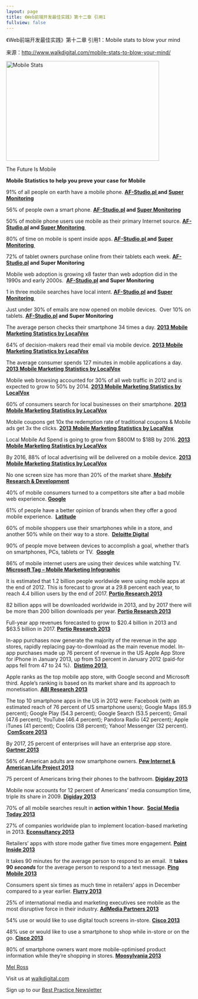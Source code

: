 ```yaml
---
layout: page
title: 《Web前端开发最佳实践》第十二章 引用1
fullview: false
---
```


<p>《Web前端开发最佳实践》第十二章 引用1：Mobile stats to blow your mind</p>
<p>来源：<a title="http://www.walkdigital.com/mobile-stats-to-blow-your-mind/" href="http://www.walkdigital.com/mobile-stats-to-blow-your-mind/">http://www.walkdigital.com/mobile-stats-to-blow-your-mind/</a></p>
<div class="art-postcontent clearfix">
<div id="attachment_850" class="wp-caption aligncenter" style="width: 425px;"><img class="size-full wp-image-850" src="http://walkdigital.com/wp-content/uploads/2013/11/mobile.jpg" alt="Mobile Stats " width="415" height="271" data-id="850" />
<p class="wp-caption-text">The Future Is Mobile</p>
</div>
<p><strong>Mobile Statistics to help you prove your case for Mobile</strong></p>
<p>91% of all people on earth have a mobile phone. <strong><a href="http://www.af-studio.pl" target="_blank">AF-Studio.pl </a>and <a title="Super Monitoring" href="http://www.supermonitoring.com" target="_blank">Super Monitoring </a></strong></p>
<p>56% of people own a smart phone. <strong><a title="AF Studio " href="http://www.af-studio.pl" target="_blank">AF-Studio.pl</a> and <a title="Super Monitoring" href="http://www.supermonitoring.com" target="_blank">Super Monitoring </a></strong></p>
<p>50% of mobile phone users use mobile as their primary Internet source. <strong><a title="AF Studio " href="http://www.af-studio.pl" target="_blank">AF-Studio.pl</a> and <a title="Super Monitoring" href="http://www.supermonitoring.com" target="_blank">Super Monitoring </a></strong><strong> </strong></p>
<p>80% of time on mobile is spent inside apps. <strong><a href="http://www.af-studio.pl" target="_blank">AF-Studio.pl </a>and <a title="Super Monitoring" href="http://www.supermonitoring.com" target="_blank">Super Monitoring </a></strong><strong> </strong></p>
<p>72% of tablet owners purchase online from their tablets each week. <strong><a title="AF Studio " href="http://www.af-studio.pl" target="_blank">AF-Studio.pl</a> and Super Monitoring</strong></p>
<p>Mobile web adoption is growing x8 faster than web adoption did in the 1990s and early 2000s.  <strong><a title="AF Studio " href="http://www.af-studio.pl" target="_blank">AF-Studio.pl</a> and Super Monitoring</strong><strong> </strong></p>
<p>1 in three mobile searches have local intent. <strong><a title="AF Studio " href="http://www.af-studio.pl" target="_blank">AF-Studio.pl</a> and <a title="Super Monitoring" href="http://www.supermonitoring.com" target="_blank">Super Monitoring </a></strong><strong> </strong></p>
<p>Just under 30% of emails are now opened on mobile devices.  Over 10% on tablets. <strong><a title="AF Studio " href="http://www.af-studio.pl" target="_blank">AF-Studio.pl</a> and Super Monitoring</strong><strong> </strong></p>
<p>The average person checks their smartphone 34 times a day. <a title="Mobile Stats for Digital Marketing" href=" http://www.slideshare.net/LocalVox/2013-mobile-stats-24437821" target="_blank"><strong>2013 Mobile Marketing Statistics by LocalVox</strong></a></p>
<p>64% of decision-makers read their email via mobile device. <a href=" http://www.slideshare.net/LocalVox/2013-mobile-stats-24437821" target="_blank"><strong>2013 Mobile Marketing Statistics by LocalVox</strong></a></p>
<p>The average consumer spends 127 minutes in mobile applications a day. <a title="Mobile Stats for Digital Marketing" href=" http://www.slideshare.net/LocalVox/2013-mobile-stats-24437821" target="_blank"><strong>2013 Mobile Marketing Statistics by LocalVox</strong></a></p>
<p>Mobile web browsing accounted for 30% of all web traffic in 2012 and is expected to grow to 50% by 2014. <a title="Mobile Stats for Digital Marketing" href=" http://www.slideshare.net/LocalVox/2013-mobile-stats-24437821" target="_blank"><strong>2013 Mobile Marketing Statistics by LocalVox</strong></a></p>
<p>60% of consumers search for local businesses on their smartphone. <a title="Mobile Stats for Digital Marketing" href=" http://www.slideshare.net/LocalVox/2013-mobile-stats-24437821" target="_blank"><strong>2013 Mobile Marketing Statistics by LocalVox</strong></a></p>
<p>Mobile coupons get 10x the redemption rate of traditional coupons &amp; Mobile ads get 3x the clicks. <a title="Mobile Stats for Digital Marketing" href=" http://www.slideshare.net/LocalVox/2013-mobile-stats-24437821" target="_blank"><strong>2013 Mobile Marketing Statistics by LocalVox</strong></a></p>
<p>Local Mobile Ad Spend is going to grow from $800M to $18B by 2016. <a title="Mobile Stats for Digital Marketing" href=" http://www.slideshare.net/LocalVox/2013-mobile-stats-24437821" target="_blank"><strong>2013 Mobile Marketing Statistics by LocalVox</strong></a></p>
<p>By 2016, 88% of local advertising will be delivered on a mobile device. <a title="Mobile Stats for Digital Marketing" href=" http://www.slideshare.net/LocalVox/2013-mobile-stats-24437821" target="_blank"><strong>2013 Mobile Marketing Statistics by LocalVox</strong></a></p>
<p>No one screen size has more than 20% of the market share.<a title="Mobify Research &amp; Development" href="http://www.mobify.com/" target="_blank"><strong> Mobify Research &amp; Development</strong></a></p>
<p>40% of mobile consumers turned to a competitors site after a bad mobile web experience. <a title="Google Research" href="http://www.research.google.com/‎" target="_blank"><strong>Google</strong></a></p>
<p>61% of people have a better opinion of brands when they offer a good mobile experience.  <a title="Latitude" href="http://www.latitudegroup.com" target="_blank"><strong>Latitude</strong></a></p>
<p>60% of mobile shoppers use their smartphones while in a store, and another 50% while on their way to a store.  <a title="Deloitte Digital" href="http://www.deloittedigital.com" target="_blank"><strong>Deloitte Digital</strong></a></p>
<p><strong></strong>90% of people move between devices to accomplish a goal, whether that’s on smartphones, PCs, tablets or TV.  <a title="Google Research" href="http://www.research.google.com/‎" target="_blank"><strong>Google</strong></a></p>
<p>86% of mobile internet users are using their devices while watching TV. <strong><a title="Microsoft Tag" href="http://tag.microsoft.com/community/blog/t/the_growth_of_mobile_marketing_and_tagging.aspx" target="_blank">Microsoft Tag – Mobile Marketing Infographic</a></strong></p>
<p>It is estimated that 1.2 billion people worldwide were using mobile apps at the end of 2012. This is forecast to grow at a 29.8 percent each year, to reach 4.4 billion users by the end of 2017. <a title="Portio Research" href="http://www.portioresearch.com/" target="_blank"><strong>Portio Research 2013</strong></a><a href="http://www.portioresearch.com/en/blog/2013/fast-growth-of-apps-user-base-in-booming-asia-pacific-market.aspx"><strong><br /></strong></a></p>
<p>82 billion apps will be downloaded worldwide in 2013, and by 2017 there will be more than 200 billion downloads per year. <a title="Portio Research" href="http://www.portioresearch.com/" target="_blank"><strong>Portio Research 2013</strong></a></p>
<p>Full-year app revenues forecasted to grow to $20.4 billion in 2013 and $63.5 billion in 2017. <a title="Portio Research" href="http://www.portioresearch.com/" target="_blank"><strong>Portio Research 2013</strong></a></p>
<p>In-app purchases now generate the majority of the revenue in the app stores, rapidly replacing pay-to-download as the main revenue model. In-app purchases made up 76 percent of revenue in the US Apple App Store for iPhone in January 2013, up from 53 percent in January 2012 (paid-for apps fell from 47 to 24 %). <strong> <a title="Distimo" href="http://www.distimo.com" target="_blank">Distimo 2013  </a></strong><a href="http://www.distimo.com/publications"><strong><br /></strong></a></p>
<p>Apple ranks as the top mobile app store, with Google second and Microsoft third. Apple’s ranking is based on its market share and its approach to monetisation. <strong><a title="ABI Research" href="https://www.abiresearch.com/" target="_blank">ABI Research 2013</a> </strong><a href="http://www.abiresearch.com/press/apple-ranked-as-top-mobile-app-storefront-ahead-of"><strong><br /></strong></a></p>
<p>The top 10 smartphone apps in the US in 2012 were: Facebook (with an estimated reach of 76 percent of US smartphone users); Google Maps (65.9 percent); Google Play (54.3 percent); Google Search (53.5 percent); Gmail (47.6 percent); YouTube (46.4 percent); Pandora Radio (42 percent); Apple iTunes (41 percent); Cooliris (38 percent); Yahoo! Messenger (32 percent). <strong> <a title="ComScore" href="http://www.comscore.com" target="_blank">ComScore 2013</a></strong></p>
<p>By 2017, 25 percent of enterprises will have an enterprise app store.  <a title="Gartner" href="http://www.gartner.com/‎" target="_blank"><strong>Gartner 2013</strong></a></p>
<p>56% of American adults are now smartphone owners. <a title="Pew Internet &amp; American Life Project" href="http://www.pewinternet.org/" target="_blank"><strong>Pew Internet &amp; American Life Project 2013 </strong></a></p>
<p>75 percent of Americans bring their phones to the bathroom. <a title="Digiday" href="http://digiday.com/brands/15-stats-brands-should-know-about-mobile/" target="_blank"><strong>Digiday 2013</strong></a></p>
<p>Mobile now accounts for 12 percent of Americans’ media consumption time, triple its share in 2009. <a title="Digiday" href="http://digiday.com/brands/15-stats-brands-should-know-about-mobile/" target="_blank"><strong>Digiday 2013</strong></a><strong> </strong></p>
<p>70% of all mobile searches result in <strong>action within 1 hour.  </strong><a title="Social Media Today " href="http://socialmediatoday.com" target="_blank"><strong>Social Media Today 2013</strong></a></p>
<p>27% of companies worldwide plan to implement location-based marketing in 2013. <a title="Econsultancy" href="http://econsultancy.com" target="_blank"><strong>Econsultancy 2013</strong></a></p>
<p>Retailers’ apps with store mode gather five times more engagement. <a title="Point Inside" href="http://www.pointinside.com" target="_blank"><strong>Point Inside 2013</strong></a></p>
<p>It takes 90 minutes for the average person to respond to an email.  It <strong>takes 90 <em>seconds </em></strong>for the average person to respond to a text message. <a title="Ping Mobile" href="http://www.pingmobile.com/blog/15-mobile-stats-that-will-blow-your-mind/" target="_blank"><strong>Ping Mobile 2013</strong></a></p>
<p>Consumers spent six times as much time in retailers’ apps in December compared to a year earlier. <a title="Flurry" href="http://www.flurry.com" target="_blank"><strong>Flurry 2013</strong></a></p>
<p>25% of international media and marketing executives see mobile as the most disruptive force in their industry. <a title="Ad Media Partners" href="http://www.admediapartners.com/" target="_blank"><strong>AdMedia Partners 2013</strong></a></p>
<p>54% use or would like to use digital touch screens in-store. <a title="Cisco" href="http://www.cisco.com/" target="_blank"><strong>Cisco 2013</strong></a></p>
<p>48% use or would like to use a smartphone to shop while in-store or on the go. <a title="Cisco" href="http://www.cisco.com/" target="_blank"><strong>Cisco 2013</strong></a><strong><br /></strong></p>
<p>80% of smartphone owners want more mobile-optimised product information while they’re shopping in stores. <a title="Moosylvania" href="http://www.moosylvania.com" target="_blank"><strong>Moosylvania 2013</strong></a></p>
<p><a title="Mel Ross Managing Partner Walk Digital" href="http://plus.google.com/+MelRoss?rel=author" target="_blank">Mel Ross</a></p>
<p>Visit us at <a href="http://walkdigital.com/" target="_blank">walkdigital.com</a></p>
<p>Sign up to our <a href="http://bit.ly/1fmjRnl" target="_blank">Best Practice Newsletter</a></p>
</div>